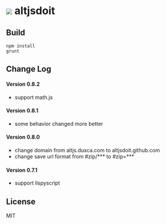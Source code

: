 ![](http://altjsdoit.github.io/icon-128.png) altjsdoit
===========

Build
---------------

```
npm install
grunt
```


Change Log
---------------

#### Version 0.8.2

* support math.js

#### Version 0.8.1

* some behavior changed more better

#### Version 0.8.0

* change domain from altjs.duxca.com to altjsdoit.github.com
* change save url format from #zip/*** to #zip=***

#### Version 0.7.1

* support lispyscript

License
---------------
MIT
